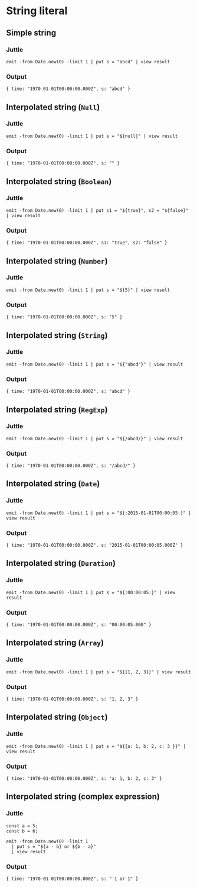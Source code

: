 String literal
==============

Simple string
-------------

### Juttle

    emit -from Date.new(0) -limit 1 | put s = "abcd" | view result

### Output

    { time: "1970-01-01T00:00:00.000Z", s: "abcd" }

Interpolated string (`Null`)
----------------------------

### Juttle

    emit -from Date.new(0) -limit 1 | put s = "${null}" | view result

### Output

    { time: "1970-01-01T00:00:00.000Z", s: "" }

Interpolated string (`Boolean`)
-------------------------------

### Juttle

    emit -from Date.new(0) -limit 1 | put s1 = "${true}", s2 = "${false}" | view result

### Output

    { time: "1970-01-01T00:00:00.000Z", s1: "true", s2: "false" }

Interpolated string (`Number`)
------------------------------

### Juttle

    emit -from Date.new(0) -limit 1 | put s = "${5}" | view result

### Output

    { time: "1970-01-01T00:00:00.000Z", s: "5" }

Interpolated string (`String`)
------------------------------

### Juttle

    emit -from Date.new(0) -limit 1 | put s = "${"abcd"}" | view result

### Output

    { time: "1970-01-01T00:00:00.000Z", s: "abcd" }

Interpolated string (`RegExp`)
------------------------------

### Juttle

    emit -from Date.new(0) -limit 1 | put s = "${/abcd/}" | view result

### Output

    { time: "1970-01-01T00:00:00.000Z", s: "/abcd/" }

Interpolated string (`Date`)
----------------------------

### Juttle

    emit -from Date.new(0) -limit 1 | put s = "${:2015-01-01T00:00:05:}" | view result

### Output

    { time: "1970-01-01T00:00:00.000Z", s: "2015-01-01T00:00:05.000Z" }

Interpolated string (`Duration`)
--------------------------------

### Juttle

    emit -from Date.new(0) -limit 1 | put s = "${:00:00:05:}" | view result

### Output

    { time: "1970-01-01T00:00:00.000Z", s: "00:00:05.000" }

Interpolated string (`Array`)
-----------------------------

### Juttle

    emit -from Date.new(0) -limit 1 | put s = "${[1, 2, 3]}" | view result

### Output

    { time: "1970-01-01T00:00:00.000Z", s: "1, 2, 3" }

Interpolated string (`Object`)
------------------------------

### Juttle

    emit -from Date.new(0) -limit 1 | put s = "${{a: 1, b: 2, c: 3 }}" | view result

### Output

    { time: "1970-01-01T00:00:00.000Z", s: "a: 1, b: 2, c: 3" }

Interpolated string (complex expression)
----------------------------------------

### Juttle

    const a = 5;
    const b = 6;

    emit -from Date.new(0) -limit 1
      | put s = "${a - b} or ${b - a}"
      | view result

### Output

    { time: "1970-01-01T00:00:00.000Z", s: "-1 or 1" }

